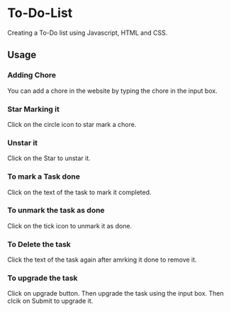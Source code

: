 # To-Do-List
Creating a To-Do list using Javascript, HTML and CSS.

## Usage

### Adding Chore
You can add a chore in the website by typing the chore in the input box.

### Star Marking it
Click on the circle icon to star mark a chore.

### Unstar it
Click on the Star to unstar it.

### To mark a Task done
Click on the text of the task to mark it completed.

### To unmark the task as done
Click on the tick icon to unmark it as done.

### To Delete the task 
Click the text of the task again after amrking it done to remove it.

### To upgrade the task
Click on upgrade button.
Then upgrade the task using the input box. 
Then clcik on Submit to upgrade it.
